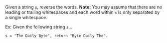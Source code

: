 Given a string `s`, reverse the words.
**Note:** You may assume that there are no leading or trailing whitespaces and each word within `s` is only separated by a single whitespace.

Ex: Given the following string `s`…

`s = "The Daily Byte", return "Byte Daily The".`
